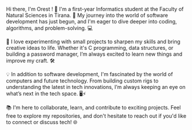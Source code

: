 Hi there, I'm Orest ! 👋
I'm a first-year Informatics student at the Faculty of Natural Sciences in Tirana. 🚀 My journey into the world of software development has just begun, and I'm eager to dive deeper into coding, algorithms, and problem-solving. 💻

🔧 I love experimenting with small projects to sharpen my skills and bring creative ideas to life. Whether it's C programming, data structures, or building a password manager, I’m always excited to learn new things and improve my craft. 🛠️

💡 In addition to software development, I'm fascinated by the world of computers and future technology. From building custom rigs to understanding the latest in tech innovations, I’m always keeping an eye on what’s next in the tech space. 🖥️⚡

📚 I'm here to collaborate, learn, and contribute to exciting projects. Feel free to explore my repositories, and don't hesitate to reach out if you'd like to connect or discuss tech! 🌐
